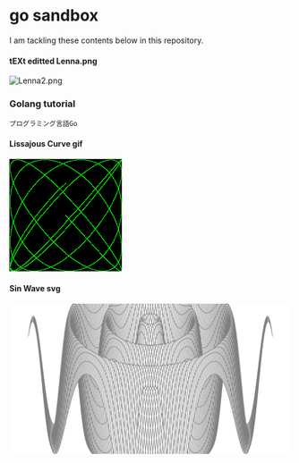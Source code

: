 # go sandbox

I am tackling these contents below in this repository.

#### tEXt editted Lenna.png

![Lenna2.png](https://github.com/furuhama/go_sandbox/blob/master/img/Lenna2.png)

### Golang tutorial

`プログラミング言語Go`

#### Lissajous Curve gif

![lissajous curve](https://github.com/furuhama/go_sandbox/blob/master/img/out2.gif)

#### Sin Wave svg

![sinwave](https://github.com/furuhama/go_sandbox/blob/master/img/surface.svg)
